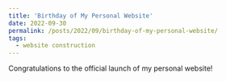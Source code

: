 ```yaml
---
title: 'Birthday of My Personal Website'
date: 2022-09-30
permalink: /posts/2022/09/birthday-of-my-personal-website/
tags:
  - website construction
---
```


Congratulations to the official launch of my personal website!
